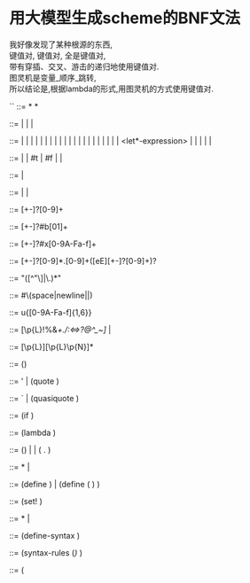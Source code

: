 # 用大模型生成scheme的BNF文法   

我好像发现了某种根源的东西,    
键值对, 键值对, 全是键值对,    
带有穿插、交叉、游击的递归地使用键值对.    
图灵机是变量_顺序_跳转,    
所以结论是,根据lambda的形式,用图灵机的方式使用键值对.    

``
<program> ::= <definition>* <expression>*

<definition> ::= <variable-definition>
                | <function-definition>
                | <macro-definition>
                | <module-definition>

<expression> ::= <atom>
               | <list>
               | <quote>
               | <quasiquote>
               | <if-expression>
               | <lambda-expression>
               | <set-expression>
               | <module-reference>
               | <tail-recursive-call>
               | <with-environment>
               | <list-operation>
               | <cond-expression>
               | <for-expression>
               | <while-expression>
               | <eq-expression>
               | <and-expression>
               | <or-expression>
               | <not-expression>
               | <bitwise-shift-expression>
               | <do-expression>
               | <let-expression>
               | <let*-expression>
               | <letrec-expression>
               | <delay-expression>
               | <force-expression>
               | <case-expression>
               | <begin-expression>

<atom>       ::= <number>
               | <symbol>
               | #t
               | #f
               | <string>
               | <character>

<number>      ::= <integer>
               | <real>

<integer>     ::= <decimal-integer>
               | <binary-integer>
               | <hexadecimal-integer>

<decimal-integer> ::= [+-]?[0-9]+

<binary-integer> ::= [+-]?#b[01]+

<hexadecimal-integer> ::= [+-]?#x[0-9A-Fa-f]+

<real>        ::= [+-]?[0-9]*\.[0-9]+([eE][+-]?[0-9]+)?

<string>      ::= "([^"\\]|\\.)*"

<character>   ::= #\\(space|newline|<any-printable-character>|<unicode-escape>)

<unicode-escape> ::= u{[0-9A-Fa-f]{1,6}}

<symbol>      ::= [\p{L}!$%&*+./:<=>?@^_~][\p{L}\p{N}!$%&*+./:<=>?@^_~]*
                | <unicode-symbol>

<unicode-symbol> ::= [\p{L}][\p{L}\p{N}]*

<list>        ::= (<expression-list>)

<quote>       ::= ' <expression>
               | (quote <expression>)

<quasiquote>  ::= ` <expression>
               | (quasiquote <expression>)

<if-expression> ::= (if <expression> <expression> <expression>)

<lambda-expression> ::= (lambda <formal-parameters> <expression>)

<formal-parameters> ::= (<symbol-list>)
                      | <symbol>
                      | (<symbol-list> . <symbol>)

<symbol-list> ::= <symbol>*
                |

<variable-definition> ::= (define <symbol> <expression>)
                        | (define (<symbol> <formal-parameters>) <expression>)

<set-expression> ::= (set! <symbol> <expression>)

<expression-list> ::= <expression>*
                     |

<macro-definition> ::= (define-syntax <symbol> <transformer-spec>)

<transformer-spec> ::= (syntax-rules (<literal-identifier>*) <syntax-rule>*)

<syntax-rule> ::= (<pattern> <template>)

<pattern> ::= <pattern-variable>
            | <literal-identifier>
            | <pattern-list>
            | <ellipsis-pattern>

<pattern-variable> ::= <symbol>

<literal-identifier> ::= <symbol>

<pattern-list> ::= (<pattern>...)

<ellipsis-pattern> ::= <pattern>...

<module-definition> ::= (define-module <module-name> <module-option>*)

<module-name> ::= <symbol>

<module-option> ::= (import <import-spec>)
                  | (export <export-spec>)

<import-spec> ::= <module-name>
                 | (only <module-name> <symbol>*)
                 | (except <module-name> <symbol>*)
                 | (prefix <module-name> <symbol>)
                 | (rename <module-name> (<symbol> <symbol>)*)

<export-spec> ::= <symbol>
                 | (rename <symbol> <symbol>)

<module-reference> ::= (import <import-spec>)
                     | (export <export-spec>)

<tail-recursive-call> ::= (call-with-tail-recursion <symbol> <expression-list>)

<with-environment> ::= (with-environment <environment-expression> <expression>)

<environment-expression> ::= (make-environment <binding-list>)
                          | <symbol>

<binding-list> ::= (<binding> <binding-list>)
                  |

<binding> ::= (define <symbol> <expression>)
            | (define (<symbol> <formal-parameters>) <expression>)

<list-operation> ::= (cons <expression> <expression>)
                   | (list <expression-list>)
                   | (car <expression>)
                   | (cdr <expression>)
                   | (nth <expression> <expression>)
                   | (set-car! <expression> <expression>)
                   | (set-cdr! <expression> <expression>)
                   | (null? <expression>)
                   | (length <expression>)
                   | (member <expression> <expression>)
                   | (map <expression> <expression>)
                   | (for-each <expression> <expression>)
                   | (sort <expression> <expression>)
                   | (filter <expression> <expression>)
                   | (foldl <expression> <expression> <expression>)
                   | (foldr <expression> <expression> <expression>)

<cond-expression> ::= (cond <cond-clause>+)

<cond-clause> ::= (<expression> <expression>)
                | (else <expression>)

<for-expression> ::= (for (<for-init> <for-test> <for-update>) <expression>)

<for-init> ::= (set! <symbol> <expression>)
             | (let ((<symbol> <expression>)) <expression>)

<for-test> ::= <expression>

<for-update> ::= (set! <symbol> <expression>)
               | (begin <expression>*)

<while-expression> ::= (while <expression> <expression>)

<eq-expression> ::= (eq? <expression> <expression>)

<and-expression> ::= (and <expression-list>)

<or-expression> ::= (or <expression-list>)

<not-expression> ::= (not <expression>)

<bitwise-shift-expression> ::= (<< <expression> <expression>)
                            | (>> <expression> <expression>)

<do-expression> ::= (do ((<var> <init> <step>) ...) (<test> <expression> ...) <command> ...)

<var> ::= <symbol>

<init> ::= <expression>

<step> ::= <expression>

<test> ::= <expression>

<command> ::= <expression>

<let-expression> ::= (let ((<symbol> <expression>) ...) <expression>)

<let*-expression> ::= (let* ((<symbol> <expression>) ...) <expression>)

<letrec-expression> ::= (letrec ((<symbol> <expression>) ...) <expression>)

<delay-expression> ::= (delay <expression>)

<force-expression> ::= (force <expression>)

<case-expression> ::= (case <key> <clause>+)

<key> ::= <expression>

<clause> ::= ((<datum> ...) <expression>+)
           | (else <expression>+)

<begin-expression> ::= (begin <expression>+)

<expression-list> ::= <expression>*
                     |
                     
``

这个文法的语法树是什么样子的？    

生成文法的语法树可以帮助我们更直观地理解文法的结构和层次关系。我们可以通过一个具体的例子来展示如何构建语法树。假设我们有一个简单的 Scheme 表达式 `(define (square x) (* x x))`，我们将使用上述 BNF 文法来构建其语法树。

### 示例表达式
```
(define (square x) (* x x))
```

### 文法解析
根据 BNF 文法，我们可以逐步解析这个表达式：

1. **顶级表达式**：
   - `<program>` 包含 `<definition>` 和 `<expression>`。
   - 我们的表达式是一个定义，因此它属于 `<definition>`。

2. **定义**：
   - `<definition>` 可以是 `(define <symbol> <expression>)` 或 `(define (<symbol> <formal-parameters>) <expression>)`。
   - 我们的表达式是 `(define (square x) (* x x))`，因此它属于 `(define (<symbol> <formal-parameters>) <expression>)`。

3. **函数定义**：
   - `<symbol>` 是 `square`。
   - `<formal-parameters>` 是 `(x)`。
   - `<expression>` 是 `(* x x)`。

4. **函数体**：
   - `<expression>` 可以是 `<atom>` 或 `<list>`。
   - `(* x x)` 是一个列表，因此它属于 `<list>`。

5. **列表**：
   - `<list>` 是 `(<expression-list>)`。
   - `<expression-list>` 包含 `*`, `x`, `x`。

### 语法树
根据上述解析，我们可以构建如下语法树：

```
<program>
  |
  <definition>
  |
  (define (<symbol> <formal-parameters>) <expression>)
  /       |                           \ 
<symbol>  <formal-parameters>          <expression>
  |           |                         |
 square      (x)                       <list>
                                    /  |  \
                                  <atom> <atom> <atom>
                                   |     |     |
                                   *     x     x
```

### 详细解释
1. **根节点**：`<program>`，表示整个程序。
2. **定义节点**：`<definition>`，表示一个定义。
3. **定义形式**：`(define (<symbol> <formal-parameters>) <expression>)`，表示一个函数定义。
   - `<symbol>`：`square`，表示函数名。
   - `<formal-parameters>`：`(x)`，表示形式参数列表。
   - `<expression>`：`(* x x)`，表示函数体。
4. **函数体**：`<list>`，表示一个列表表达式。
   - `<expression-list>`：包含 `*`, `x`, `x`。
     - `*`：表示乘法操作符。
     - `x`：表示参数 `x`。
     - `x`：表示参数 `x`。

### 图形表示
为了更直观地展示，以下是图形表示的语法树：

```
<program>
  |
  <definition>
  |
  +-- (define (<symbol> <formal-parameters>) <expression>)
      |
      +-- <symbol> (square)
      |
      +-- <formal-parameters> (x)
      |
      +-- <expression>
          |
          +-- <list> ((* x x))
              |
              +-- <atom> (*)
              |
              +-- <atom> (x)
              |
              +-- <atom> (x)
```

### 总结
通过这个语法树，我们可以清晰地看到每个部分的层次关系和结构。这个语法树不仅展示了如何解析一个具体的 Scheme 表达式，还展示了 BNF 文法在实际应用中的解析过程。希望这对你理解文法和语法树有所帮助！如果有更多问题或需要进一步的解释，请告诉我。


原来中间码是个汇编, 只需要写个汇编器解析中间码,      
那么我完全没必要在其它难用复杂的C系语言里解决.     
这个汇编器怎么生成代码?   
如果是虚拟机, 就生成虚拟机接受的代码(机器码或字节码),   
如果是物理机, 就生成相应物理机的汇编代码, 再调用其物理汇编生成物理机的机器码.   

原来牌token到树AST, 这一段是通过文法来构造的, 难怪得解析被称为 `剖开` , `解构` .   


call/cc;   
就是用变量存储状态, 顺序与跳转也可以宿主在变量里,
图灵机三大要素 `状态(变量, 顺序, 跳转)` ,
环境就是保存变量之间的关系, 或者说, 状态之间的关系.

### 汉化BNF

```
<程序> ::= <定义>* <表达式>*

<定义> ::= <变量定义>
         | <函数定义>
         | <宏定义>
         | <模块定义>

<表达式> ::= <原子>
           | <列表>
           | <引号>
           | <反引号>
           | <若表达式>
           | <入表达式>
           | <集表达式>
           | <模块引用>
           | <尾递归调用>
           | <和环境一起>
           | <列表操作>
           | <条件表达式>
           | <为表达式>
           | <一会儿表达式>
           | <等号表达式>
           | <与表达式>
           | <或表达式>
           | <非表达式>
           | <位移表达式>
           | <做表达式>
           | <让表达式>
           | <让*表达式>
           | <让递归表达式>
           | <拖延表达式>
           | <强力表达式>
           | <情况表达式>
           | <始表达式>

<原子> ::= <数目>
         | <符号>
         | #真
         | #假
         | <字符串>
         | <字符>

<数目> ::= <整数>
         | <实数>

<整数> ::= <十进制整数>
         | <二进制整数>
         | <十六进制整数>

<十进制整数> ::= [+-]?[0-9]+

<二进制整数> ::= [+-]?#b[01]+

<十六进制整数> ::= [+-]?#x[0-9A-Fa-f]+

<实数> ::= [+-]?[0-9]*\.[0-9]+([eE][+-]?[0-9]+)?

<字符串> ::= "([^"\\]|\\.)*"

<字符> ::= #\\(空格|换行|<任意可打印字符>|<Unicode转义>)

<Unicode转义> ::= u{[0-9A-Fa-f]{1,6}}

<符号> ::= [\p{L}!$%&*+./:<=>?@^_~][\p{L}\p{N}!$%&*+./:<=>?@^_~]*
         | <Unicode符号>

<Unicode符号> ::= [\p{L}][\p{L}\p{N}]*

<列表> ::= (<表达式列表>)

<引号> ::= ' <表达式>
         | (引号 <表达式>)

<反引号> ::= ` <表达式>
           | (反引号 <表达式>)

<若表达式> ::= (若 <表达式> <表达式> <表达式>)

<入表达式> ::= (入 <形式形参们> <表达式>)

<形式形参们> ::= (<符号列表>)
             | <符号>
             | (<符号列表> . <符号>)

<符号列表> ::= <符号>*
             |

<变量定义> ::= (定 <符号> <表达式>)
             | (定 (<符号> <形式形参们>) <表达式>)

<集表达式> ::= (集! <符号> <表达式>)

<表达式列表> ::= <表达式>*
                |

<宏定义> ::= (定句法 <符号> <变形器规格>)

<变形器规格> ::= (句法规则们 (<字面标识符>*) <句法规则>*)

<句法规则> ::= (<模式> <模板>)

<模式> ::= <模式变量>
         | <字面标识符>
         | <模式列表>
         | <省略模式>

<模式变量> ::= <符号>

<字面标识符> ::= <符号>

<模式列表> ::= (<模式>...)

<省略模式> ::= <模式>...

<模块定义> ::= (定模块 <模块名> <模块选项>*)

<模块名> ::= <符号>

<模块选项> ::= (导入 <导入规格>)
             | (导出 <导出规格>)

<导入规格> ::= <模块名>
             | (仅有 <模块名> <符号>*)
             | (除外 <模块名> <符号>*)
             | (前缀 <模块名> <符号>)
             | (改名 <模块名> (<符号> <符号>)*)

<导出规格> ::= <符号>
             | (改名 <符号> <符号>)

<模块引用> ::= (导入 <导入规格>)
             | (导出 <导出规格>)

<尾递归调用> ::= (调用和尾递归一起 <符号> <表达式列表>)

<和环境一起> ::= (和环境一起 <环境表达式> <表达式>)

<环境表达式> ::= (制作环境 <绑定列表>)
                | <符号>

<绑定列表> ::= (<绑定> <绑定列表>)
              |

<绑定> ::= (定 <符号> <表达式>)
         | (定 (<符号> <形式形参们>) <表达式>)

<列表操作> ::= (构造 <表达式> <表达式>)
             | (列表 <表达式列表>)
             | (切头 <表达式>)
             | (切尾 <表达式>)
             | (第几个 <表达式> <表达式>)
             | (集切头! <表达式> <表达式>)
             | (集切尾! <表达式> <表达式>)
             | (空指针? <表达式>)
             | (长度 <表达式>)
             | (成员 <表达式> <表达式>)
             | (映射 <表达式> <表达式>)
             | (为每个 <表达式> <表达式>)
             | (排序 <表达式> <表达式>)
             | (过滤 <表达式> <表达式>)
             | (折叠左 <表达式> <表达式> <表达式>)
             | (折叠右 <表达式> <表达式> <表达式>)

<条件表达式> ::= (条件 <条件子句>+)

<条件子句> ::= (<表达式> <表达式>)
            | (否则 <表达式>)

<为表达式> ::= (为 (<为初始化> <为测试> <为更新>) <表达式>)

<为初始化> ::= (集! <符号> <表达式>)
               | (集 ((<符号> <表达式>)) <表达式>)

<为测试> ::= <表达式>

<为更新> ::= (集! <符号> <表达式>)
            | (始 <表达式>*)

<一会儿表达式> ::= (一会儿 <表达式> <表达式>)

<等号表达式> ::= (等号? <表达式> <表达式>)

<与表达式> ::= (与 <表达式列表>)

<或表达式> ::= (或 <表达式列表>)

<非表达式> ::= (非 <表达式>)

<位移表达式> ::= (左移 <表达式> <表达式>)
                | (右移 <表达式> <表达式>)

<做表达式> ::= (做 ((<变量> <初始化> <步进>) ...) (<测试> <表达式> ...) <命令> ...)

<变量> ::= <符号>

<初始化> ::= <表达式>

<步进> ::= <表达式>

<测试> ::= <表达式>

<命令> ::= <表达式>

<让表达式> ::= (让 ((<符号> <表达式>) ...) <表达式>)

<让*表达式> ::= (让* ((<符号> <表达式>) ...) <表达式>)

<让递归表达式> ::= (让递归 ((<符号> <表达式>) ...) <表达式>)

<拖延表达式> ::= (拖延 <表达式>)

<强力表达式> ::= (强力 <表达式>)

<情况表达式> ::= (情况 <键> <子句>+)

<键> ::= <表达式>

<子句> ::= ((<数基> ...) <表达式>+)
         | (否则 <表达式>+)

<始表达式> ::= (始 <表达式>+)

<表达式列表> ::= <表达式>*
                |
```
